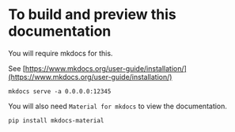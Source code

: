# To build and preview this documentation

You will require mkdocs for this.

See [https://www.mkdocs.org/user-guide/installation/](https://www.mkdocs.org/user-guide/installation/)

```
mkdocs serve -a 0.0.0.0:12345
```

You will also need `Material for mkdocs` to view the documentation. 
```
pip install mkdocs-material
```